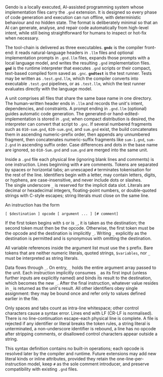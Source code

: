 Gendo is a locally executed, AI-assisted programming system whose 
implementation files carry the `.gnd` extension.  It is designed so every phase 
of code generation and execution can run offline, with deterministic behaviour 
and no hidden state.  The format is deliberately minimal so that an AI can 
generate, analyse, and repair code automatically from high-level intent, while 
still being straightforward for humans to inspect or hot-fix when necessary.

The tool-chain is delivered as three executables.  **`gndc`** is the compiler 
front-end: it reads natural-language headers in `.llm` files and optional 
implementation prompts in `.gnd.llm` files, expands those prompts with a local 
language model, and writes the resulting `.gnd` implementation files.  
**`gnd`** is the runtime interpreter that executes `.gnd` scripts or their 
compact, text-based compiled form saved as `.gnc`.  **`gndtest`** is the test 
runner.  Tests may be written as `.test.gnd.llm`, which the compiler converts 
into executable `.test.gnd` pipelines, or as `.test.llm`, which the test runner 
evaluates directly with the language model.

A unit comprises all files that share the same base name in one directory.  
The human-written header ends in `.llm` and records the unit's intent, 
dependencies, and constraints.  A prompt ending in `.gnd.llm` (optional) guides 
automatic code generation.  The generated-or hand-edited-implementation is 
stored in `.gnd`; when compact distribution is desired, the interpreter can 
convert that script to `.gnc`.  If several numbered fragments such as 
`010-sum.gnd`, `020-sum.gnd`, and `sum.gnd` exist, the build concatenates them 
in ascending numeric-prefix order, then appends any unnumbered fragment, then 
concatenates numeric-suffix fragments like `sum-1.gnd`, `sum-2.gnd` in 
ascending suffix order.  Case differences and dots in the base name are 
ignored, so `010-Sum.gnd` and `sum.gnd` are merged into the same unit.

Inside a `.gnd` file each physical line (ignoring blank lines and comments) is 
one instruction.  Lines beginning with `#` are comments.  Tokens are separated 
by spaces or horizontal tabs; an unescaped `#` terminates tokenisation for the 
rest of the line.  Identifiers begin with a letter, may contain letters, 
digits, or hyphens, are case-insensitive, and never include dots or slashes.  
The single underscore `_` is reserved for the implicit data slot.  Literals are 
decimal or hexadecimal integers, floating-point numbers, or double-quoted 
strings with C-style escapes; string literals must close on the same line.

An instruction has the form

    [ $destination ] opcode [ argument ... ] [# comment]

If the first token begins with `$` or is `_`, it is taken as the destination; 
the second token must then be the opcode. Otherwise, the first token must be 
the opcode and the destination is implicitly `_`. Writing `_` explicitly as the 
destination is permitted and is synonymous with omitting the destination.

All variable references inside the argument list must use the `$` prefix. Bare 
tokens that are neither numeric literals, quoted strings, `$variables`, nor `_` 
must be interpreted as string literals.

Data flows through `_`.  On entry, `_` holds the entire argument array passed 
to the unit.  Each instruction implicitly consumes `_` as its first input 
(unless further inputs are explicitly named) and binds its result to the 
destination, which becomes the new `_`.  After the final instruction, whatever 
value resides in `_` is returned as the unit's result.  All other identifiers 
obey single assignment: they may be bound once and refer only to values defined 
earlier in the file.

Only spaces and tabs count as intra-line whitespace; other control characters 
cause a syntax error.  Lines end with LF (CR-LF is normalised).  There is no 
line-continuation escape-each physical line is complete.  A file is rejected if 
any identifier or literal breaks the token rules, a string literal is 
unterminated, a non-underscore identifier is rebound, a line has no opcode 
after stripping comments, or disallowed control characters appear outside a 
string.

This syntax definition contains no built-in operations; each opcode is resolved 
later by the compiler and runtime.  Future extensions may add new literal kinds 
or inline attributes, provided they retain the one-line-per-instruction model, 
keep `#` as the sole comment introducer, and preserve compatibility with 
existing `.gnd` files.
